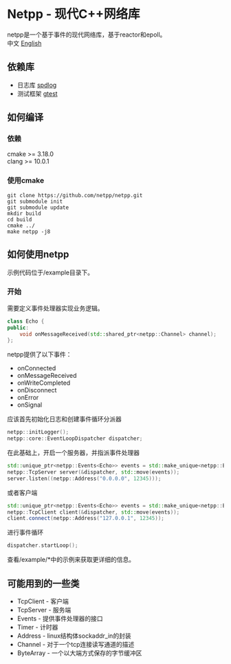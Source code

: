 # Netpp - 现代C++网络库
netpp是一个基于事件的现代网络库，基于reactor和epoll。  
中文 [English](https://github.com/netpp/netpp/blob/master/README.md)
## 依赖库
* 日志库 [spdlog](https://github.com/gabime/spdlog)
* 测试框架 [gtest](https://github.com/google/googletest)
## 如何编译
### 依赖
cmake >= 3.18.0  
clang >= 10.0.1
### 使用cmake
```
git clone https://github.com/netpp/netpp.git
git submodule init
git submodule update
mkdir build
cd build
cmake ../
make netpp -j8
```
## 如何使用netpp
示例代码位于/example目录下。

### 开始
需要定义事件处理器实现业务逻辑。
```c++
class Echo {
public:
    void onMessageReceived(std::shared_ptr<netpp::Channel> channel);
};
```
netpp提供了以下事件：
* onConnected
* onMessageReceived
* onWriteCompleted
* onDisconnect
* onError
* onSignal

应该首先初始化日志和创建事件循环分派器
```c++
netpp::initLogger();
netpp::core::EventLoopDispatcher dispatcher;
```
在此基础上，开启一个服务器，并指派事件处理器
```c++
std::unique_ptr<netpp::Events<Echo>> events = std::make_unique<netpp::Events<Echo>>(Echo());
netpp::TcpServer server(&dispatcher, std::move(events));
server.listen((netpp::Address("0.0.0.0", 12345)));
```
或者客户端
```c++
std::unique_ptr<netpp::Events<Echo>> events = std::make_unique<netpp::Events<Echo>>(Echo());
netpp::TcpClient client(&dispatcher, std::move(events));
client.connect(netpp::Address("127.0.0.1", 12345));
```
进行事件循环
```c++
dispatcher.startLoop();
```
查看/example/*中的示例来获取更详细的信息。

## 可能用到的一些类
* TcpClient - 客户端
* TcpServer - 服务端
* Events - 提供事件处理器的接口
* Timer - 计时器
* Address - linux结构体sockaddr_in的封装
* Channel - 对于一个tcp连接读写通道的描述
* ByteArray - 一个以大端方式保存的字节缓冲区
